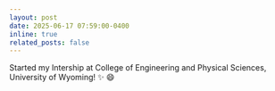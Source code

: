 ```yaml
---
layout: post
date: 2025-06-17 07:59:00-0400
inline: true
related_posts: false
---
```


Started my Intership at College of Engineering and Physical Sciences, University of Wyoming! :sparkles: :smile:
